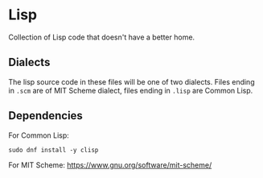 # Lisp

Collection of Lisp code that doesn't have a better home.

## Dialects

The lisp source code in these files will be one of two dialects. Files ending in `.scm` are of MIT Scheme dialect, files ending in `.lisp` are Common Lisp.

## Dependencies

For Common Lisp:

```
sudo dnf install -y clisp
```

For MIT Scheme: https://www.gnu.org/software/mit-scheme/
